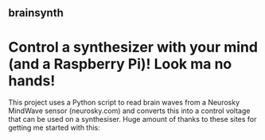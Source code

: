 ## brainsynth
# Control a synthesizer with your mind (and a Raspberry Pi)!  Look ma no hands!

This project uses a Python script to read brain waves from a Neurosky MindWave sensor (neurosky.com) and converts this into a control voltage that can be used on a synthesiser.  Huge amount of thanks to these sites for getting me started with this:
